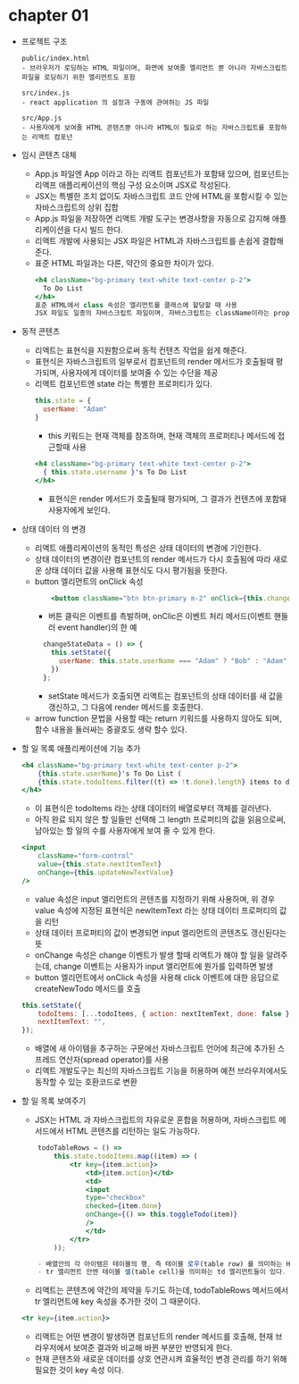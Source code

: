 # chapter 01
- 프로젝트 구조
   ```
  public/index.html
  - 브라우저가 로딩하는 HTML 파일이며, 화면에 보여줄 엘리먼트 뿐 아니라 자바스크립트 파일을 로딩하기 위한 엘리먼트도 포함
  
  src/index.js
  - react application 의 설정과 구동에 관여하는 JS 파일
  
  src/App.js
  - 사용자에게 보여줄 HTML 콘텐츠뿐 아니라 HTML이 필요로 하는 자바스크립트를 포함하는 리액트 컴포넌
   ``` 
- 임시 콘텐츠 대체
    - App.js 파일엔 App 이라고 하는 리액트 컴포넌트가 포함돼 있으며, 컴포넌트는 리액프 애플리케이션의 핵심 구성 요소이며 JSX로 작성된다.
    - JSX는 특별한 조치 없이도 자바스크립트 코드 안에 HTML을 포함시킬 수 있는 자바스크립트의 상위 집합
    - App.js 파일을 저장하면 리액트 개발 도구는 변경사항을 자동으로 감지해 애플리케이션을 다시 빌드 한다.
    - 리액트 개발에 사용되는 JSX 파일은 HTML과 자바스크립트를 손쉽게 결합해준다.
    - 표준 HTML 파일과는 다른, 약간의 중요한 차이가 있다.
        ```jsx
        <h4 className="bg-primary text-white text-center p-2">
          To Do List
        </h4>
        표준 HTML에서 class 속성은 엘리먼트를 클래스에 할당할 때 사용
        JSX 파일도 일종의 자바스크립트 파일이며, 자바스크립트는 className이라는 property로 클래스를 설정!!!
        ```
- 동적 콘텐츠
    - 리액트는 표현식을 지원함으로써 동적 컨텐츠 작업을 쉽게 해준다.
    - 표현식은 자바스크립트의 일부로서 컴포넌트의 render 메서드가 호출될때 평가되며, 사용자에게 데이터를 보여줄 수 있는 수단을 제공
    - 리액트 컴포넌트엔 state 라는 특별한 프로퍼티가 있다.
        ```jsx
        this.state = {
          userName: "Adam"
        }   
        ```
        - this 키워드는 현재 객체를 참조하며, 현재 객체의 프로퍼티나 메서드에 접근할때 사용
        ```jsx
        <h4 className="bg-primary text-white text-center p-2">
          { this.state.username }'s To Do List
        </h4>
        ```   
        - 표현식은 render 메서드가 호출될때 평가되며, 그 결과가 컨텐츠에 포함돼 사용자에게 보인다.

- 상태 데이터 의 변경
    - 리액트 애플리케이션의 동적인 특성은 상태 데이터의 변경에 기인한다.
    - 상태 데이터의 변경이란 컴포넌트의 render 메서드가 다시 호출됨에 따라 새로운 상태 데이터 값을 사용해 표현식도 다시 평가됨을 뜻한다.
    - button 엘리먼트의 onClick 속성
        ```jsx
            <button className="btn btn-primary m-2" onClick={this.changeStateData}>Change</button>
        ```
        - 버튼 클릭은 이벤트를 촉발하며, onClic은 이벤트 처리 메서드(이벤트 핸들러 event handler)의 한 예
        ```jsx
          changeStateData = () => {
            this.setState({
              userName: this.state.userName === "Adam" ? "Bob" : "Adam"
            })
          };
        ```
        - setState 메서드가 호출되면 리액트는 컴포넌트의 상태 데이터를 새 값을 갱신하고, 그 다음에 render 메서드를 호출한다.
    - arrow function 문법을 사용할 때는 return 키워드를 사용하지 않아도 되며, 함수 내용을 둘러싸는 중괄호도 생략 할수 있다.
    
- 할 일 목록 애플리케이션에 기능 추가
    ```jsx
    <h4 className="bg-primary text-white text-center p-2">
        {this.state.userName}'s To Do List (
        {this.state.todoItems.filter((t) => !t.done).length} items to do)
    </h4>
    ```
    - 이 표현식은 todoItems 라는 상태 데이터의 배열로부터 객체를 걸러낸다.
    - 아직 완료 되지 않은 할 일들만 선택해 그 length 프로퍼티의 값을 읽음으로써, 남아있는 할 일의 수를 사용자에게 보여 줄 수 있게 한다.
    ```jsx
    <input
        className="form-control"
        value={this.state.nextItemText}
        onChange={this.updateNewTextValue}
    />
    ```
    - value 속성은 input 엘리먼트의 콘텐츠를 지정하기 위해 사용하며, 위 경우 value 속성에 지정된 표현식은 newItemText 라는 상태 데이터 프로퍼티의 값을  리턴
    - 상태 데이터 프로퍼티의 값이 변경되면 input 엘리먼트의 콘텐츠도 갱신된다는 뜻
    - onChange 속성은 change 이벤트가 발생 할때 리액트가 해야 할 일을 알려주는데, change 이벤트는 사용자가 input 엘리먼트에 뭔가를 입력하면 발생
    - button 엘리먼트에서 onClick 속성을 사용해 click 이벤트에 대한 응답으로 createNewTodo 메서드를 호출
    ```jsx
    this.setState({
        todoItems: [...todoItems, { action: nextItemText, done: false }],
        nextItemText: "",
    });
    ```
    - 배열에 새 아이템을 추구하는 구문에선 자바스크립트 언어에 최근에 추가된 스프레드 연산자(spread operator)를 사용
    - 리액트 개발도구는 최신의 자바스크립트 기능을 허용하며 예전 브라우저에서도 동작할 수 있는 호환코드로 변환
    
- 할 일 목록 보여주기
    - JSX는 HTML 과 자바스크립트의 자유로운 혼합을 허용하며, 자바스크립트 메서드에서 HTML 콘텐츠를 리턴하는 일도 가능하다.
    ```jsx
        todoTableRows = () =>
            this.state.todoItems.map((item) => (
                <tr key={item.action}>
                    <td>{item.action}</td>
                    <td>
                    <input
                    type="checkbox"
                    checked={item.done}
                    onChange={() => this.toggleTodo(item)}
                    />
                    </td>
                </tr>
            ));
  
        - 배열안의 각 아이템은 테이블의 행, 즉 테이블 로우(table row) 를 의미하는 HTML 엘리먼트인 tr에 매핑된다.
        - tr 엘리먼트 안엔 테이블 셀(table cell)을 의미하는 td 엘리먼트들이 있다.
    ```
    - 리액트는 콘텐츠에 약간의 제약을 두기도 하는데, todoTableRows 메서드에서 tr 엘리먼트에 key 속성을 추가한 것이 그 때문이다.
    ```jsx
    <tr key={item.action}>
    ```
    - 리액트는 어떤 변경이 발생하면 컴포넌트의 render 메서드를 호출해, 현재 브라우저에서 보여준 결과와 비교해 바뀐 부분만 반영되게 한다.
    - 현재 콘텐츠와 새로운 데이터를 상호 연관시켜 효율적인 변경 관리를 하기 위해 필요한 것이 key 속성 이다.
